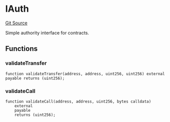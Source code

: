 # IAuth
[Git Source](https://github.com/Moloch-Mystics/dagon/blob/efc921a89c26d7bf4ef258e73ffcf64e1bdef80a/src/Dagon.sol)

Simple authority interface for contracts.


## Functions
### validateTransfer


```solidity
function validateTransfer(address, address, uint256, uint256) external payable returns (uint256);
```

### validateCall


```solidity
function validateCall(address, address, uint256, bytes calldata)
    external
    payable
    returns (uint256);
```

